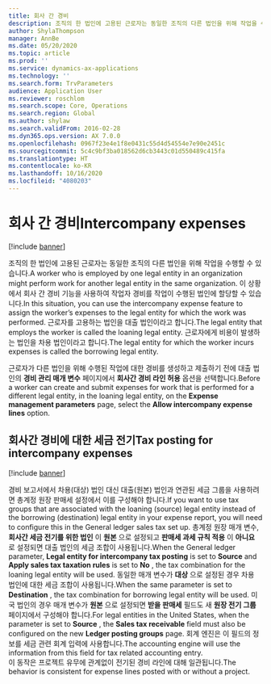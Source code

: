 ```yaml
---
title: 회사 간 경비
description: 조직의 한 법인에 고용된 근로자는 동일한 조직의 다른 법인을 위해 작업을 수행할 수 있습니다. 이 상황에서 회사 간 경비 기능을 사용하여 작업자 경비를 작업이 수행된 법인에 할당할 수 있습니다.
author: ShylaThompson
manager: AnnBe
ms.date: 05/20/2020
ms.topic: article
ms.prod: ''
ms.service: dynamics-ax-applications
ms.technology: ''
ms.search.form: TrvParameters
audience: Application User
ms.reviewer: roschlom
ms.search.scope: Core, Operations
ms.search.region: Global
ms.author: shylaw
ms.search.validFrom: 2016-02-28
ms.dyn365.ops.version: AX 7.0.0
ms.openlocfilehash: 0967f23e4e1f8e0431c55d4d54554e7e90e2451c
ms.sourcegitcommit: 5c4c9bf3ba018562d6cb3443c01d550489c415fa
ms.translationtype: HT
ms.contentlocale: ko-KR
ms.lasthandoff: 10/16/2020
ms.locfileid: "4080203"
---
```

# <a name="intercompany-expenses"></a><span data-ttu-id="7a64a-104">회사 간 경비</span><span class="sxs-lookup"><span data-stu-id="7a64a-104">Intercompany expenses</span></span>

[!include [banner](../includes/banner.md)]

<span data-ttu-id="7a64a-105">조직의 한 법인에 고용된 근로자는 동일한 조직의 다른 법인을 위해 작업을 수행할 수 있습니다.</span><span class="sxs-lookup"><span data-stu-id="7a64a-105">A worker who is employed by one legal entity in an organization might perform work for another legal entity in the same organization.</span></span> <span data-ttu-id="7a64a-106">이 상황에서 회사 간 경비 기능을 사용하여 작업자 경비를 작업이 수행된 법인에 할당할 수 있습니다.</span><span class="sxs-lookup"><span data-stu-id="7a64a-106">In this situation, you can use the intercompany expense feature to assign the worker’s expenses to the legal entity for which the work was performed.</span></span> <span data-ttu-id="7a64a-107">근로자를 고용하는 법인을 대출 법인이라고 합니다.</span><span class="sxs-lookup"><span data-stu-id="7a64a-107">The legal entity that employs the worker is called the loaning legal entity.</span></span> <span data-ttu-id="7a64a-108">근로자에게 비용이 발생하는 법인을 차용 법인이라고 합니다.</span><span class="sxs-lookup"><span data-stu-id="7a64a-108">The legal entity for which the worker incurs expenses is called the borrowing legal entity.</span></span> 

<span data-ttu-id="7a64a-109">근로자가 다른 법인을 위해 수행된 작업에 대한 경비를 생성하고 제출하기 전에 대출 법인의 **경비 관리 매개 변수** 페이지에서 **회사간 경비 라인 허용** 옵션을 선택합니다.</span><span class="sxs-lookup"><span data-stu-id="7a64a-109">Before a worker can create and submit expenses for work that is performed for a different legal entity, in the loaning legal entity, on the **Expense management parameters** page, select the **Allow intercompany expense lines** option.</span></span> 

## <a name="tax-posting-for-intercompany-expenses"></a><span data-ttu-id="7a64a-110">회사간 경비에 대한 세금 전기</span><span class="sxs-lookup"><span data-stu-id="7a64a-110">Tax posting for intercompany expenses</span></span>

[!include [banner](../includes/banner.md)]

<span data-ttu-id="7a64a-111">경비 보고서에서 차용(대상) 법인 대신 대출(원본) 법인과 연관된 세금 그룹을 사용하려면 총계정 원장 판매세 설정에서 이를 구성해야 합니다.</span><span class="sxs-lookup"><span data-stu-id="7a64a-111">If you want to use tax groups that are associated with the loaning (source) legal entity instead of the borrowing (destination) legal entity in your expense report, you will need to configure this in the General ledger sales tax set up.</span></span> <span data-ttu-id="7a64a-112">총계정 원장 매개 변수, **회사간 세금 전기를 위한 법인** 이 **원본** 으로 설정되고 **판매세 과세 규칙 적용** 이 **아니요** 로 설정되면 대출 법인의 세금 조합이 사용됩니다.</span><span class="sxs-lookup"><span data-stu-id="7a64a-112">When the General ledger parameter, **Legal entity for intercompany tax posting** is set to **Source** and **Apply sales tax taxation rules** is set to **No** , the tax combination for the loaning legal entity will be used.</span></span> <span data-ttu-id="7a64a-113">동일한 매개 변수가 **대상** 으로 설정된 경우 차용 법인에 대한 세금 조합이 사용됩니다.</span><span class="sxs-lookup"><span data-stu-id="7a64a-113">When the same parameter is set to **Destination** , the tax combination for borrowing legal entity will be used.</span></span> <span data-ttu-id="7a64a-114">미국 법인의 경우 매개 변수가 **원본** 으로 설정되면 **받을 판매세** 필드도 새 **원장 전기 그룹** 페이지에서 구성해야 합니다.</span><span class="sxs-lookup"><span data-stu-id="7a64a-114">For legal entities in the United States, when the parameter is set to **Source** , the **Sales tax receivable** field must also be configured on the new **Ledger posting groups** page.</span></span> <span data-ttu-id="7a64a-115">회계 엔진은 이 필드의 정보를 세금 관련 회계 입력에 사용합니다.</span><span class="sxs-lookup"><span data-stu-id="7a64a-115">The accounting engine will use the information from this field for tax related accounting entry.</span></span>   
<span data-ttu-id="7a64a-116">이 동작은 프로젝트 유무에 관계없이 전기된 경비 라인에 대해 일관됩니다.</span><span class="sxs-lookup"><span data-stu-id="7a64a-116">The behavior is consistent for expense lines posted with or without a project.</span></span>  
